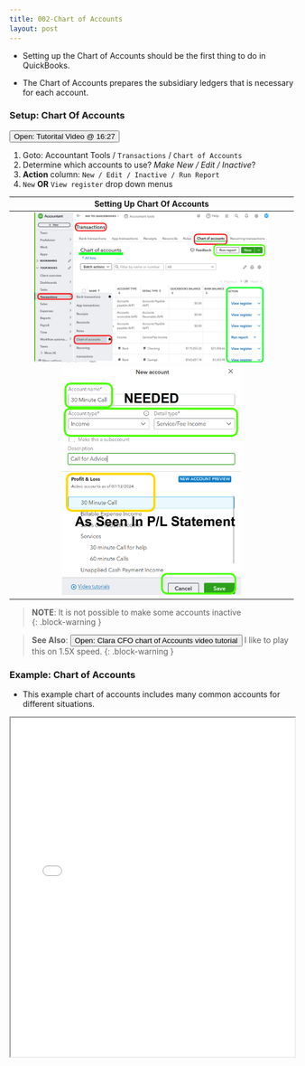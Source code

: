 ```yaml
---
title: 002-Chart of Accounts
layout: post
---
```


- Setting up the Chart of Accounts should be the first thing to do in QuickBooks.

- The Chart of Accounts prepares the subsidiary ledgers that is necessary for each account.


### Setup: Chart Of Accounts


<script> 
 function openWindow()
 {window.open("https://www.youtube.com/watch?v=aoWghI3kvpc&t=987");}
</script>

<button onclick="openWindow()">Open: Tutorital Video @ 16:27</button>


1. Goto: Accountant Tools / `Transactions` / `Chart of Accounts`
2. Determine which accounts to use? *Make New / Edit / Inactive*?
3. **Action** column: `New / Edit / Inactive / Run Report` 
4. `New` **OR** `View register` drop down menus


|Setting Up Chart Of Accounts|
|:-:|
|<img src="/assets/images/3.new.chart.of.accounts.button.png" width="85%" />|
|<img src="/assets/images/3.new.coa.png" width="65%" />|


>**NOTE**: It is not possible to make some accounts inactive  
{: .block-warning } 


<script> 
 function openWindow()
 {window.open("https://www.youtube.com/watch?v=mkQWUzK-pGg");}
</script>


>**See Also**: 
<button onclick="openWindow()">Open: Clara CFO chart of Accounts video tutorial</button>
>I like to play this on 1.5X speed. 
{: .block-warning } 


### Example: Chart of Accounts

- This example chart of accounts includes many common accounts for different situations.

<div class="pdf-container">
    <iframe src="/assets/nacpb/nahb-chart-of-accounts-2016.pdf#zoom=FitH" height="600" width="100%" allowFullScreen="true">
    </iframe>
</div>
